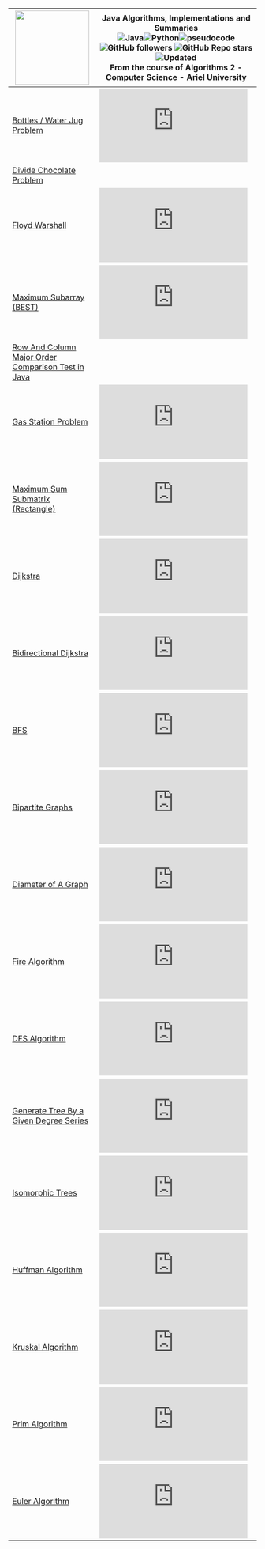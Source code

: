 
| <img width="150" height="150" src="https://cdn.iconscout.com/icon/free/png-256/algorithms-data-flow-chart-hierarchy-circle-analytics-2-5256.png">| Java Algorithms, Implementations and Summaries<br><img alt="Java" src="https://img.shields.io/badge/java-%23ED8B00.svg?&style=for-the-badge&logo=java&logoColor=white"/><img alt="Python" src="https://img.shields.io/badge/python%20-%2314354C.svg?&style=for-the-badge&logo=python&logoColor=white"/><img alt="pseudocode" src="https://img.shields.io/badge/pseudo%20code%20-green%23FF9A00.svg?&style=for-the-badge"/><br>![GitHub followers](https://img.shields.io/github/followers/DorAzaria?label=Follow&style=social) ![GitHub Repo stars](https://img.shields.io/github/stars/DorAzaria/Problems-on-Algorithms-2?style=social) ![Updated](https://img.shields.io/badge/Updated-2021-green) <br> From the course of Algorithms 2 - Computer Science - Ariel University<br> |
| --- | --- | 
| [Bottles / Water Jug Problem](https://github.com/DorAzaria/Problems-on-Algorithms-2/tree/main/BottleProblem) | ![](https://latex.codecogs.com/gif.latex?%5Cinline%20O%28%28b_1&plus;1%29%28b_2&plus;1%29%29)|
|[Divide Chocolate Problem](https://github.com/DorAzaria/Problems-on-Algorithms-2/blob/main/DivideChocolateProblem/DivideChocolateProblem.java) | |
|[Floyd Warshall](https://github.com/DorAzaria/Problems-on-Algorithms-2/tree/main/FloydWarshall) | ![](https://latex.codecogs.com/gif.latex?%5Cinline%20O%28%7CV%7C%5E3%29)|
|[Maximum Subarray (BEST)](https://github.com/DorAzaria/Problems-on-Algorithms-2/tree/main/MaximumSubarray) |![](https://latex.codecogs.com/gif.latex?%5Cinline%20O%28n%29)  |
|[Row And Column Major Order Comparison Test in Java](https://github.com/DorAzaria/Problems-on-Algorithms-2/blob/main/RowColMajorOrder/RowNColComparison.java) | |
|[Gas Station Problem](https://github.com/DorAzaria/Problems-on-Algorithms-2/tree/main/GasStationProblem) |![](https://latex.codecogs.com/gif.latex?%5Cinline%20O%28n%29)  |
|[Maximum Sum Submatrix (Rectangle)](https://github.com/DorAzaria/Problems-on-Algorithms-2/tree/main/MaximumSubmatrix) |![](https://latex.codecogs.com/gif.latex?%5Cinline%20O%28n%5E3%29) |
|[Dijkstra](https://github.com/DorAzaria/Problems-on-Algorithms-2/tree/main/Dijkstra) |![](https://latex.codecogs.com/gif.latex?%5Cinline%20O%28%7CE%7C%5Ccdot%20%5Clog%7CV%7C%29) |
|[Bidirectional Dijkstra](https://github.com/DorAzaria/Problems-on-Algorithms-2/tree/main/Dijkstra/BidirectionalDijkstra) |![](https://latex.codecogs.com/gif.latex?%5Cinline%20O%28%7CE%7C%5Ccdot%20%5Clog%7CV%7C%29) |
|[BFS](https://github.com/DorAzaria/Problems-on-Algorithms-2/tree/main/BFS) | ![](https://latex.codecogs.com/gif.latex?%5Cinline%20O%28%7CV%7C&plus;%7CE%7C%29) |
|[Bipartite Graphs](https://github.com/DorAzaria/Problems-on-Algorithms-2/blob/main/BFS/BipartiteGraph.java) |![](https://latex.codecogs.com/gif.latex?%5Cinline%20O%28%7CV%7C&plus;%7CE%7C%29) |
|[Diameter of A Graph](https://github.com/DorAzaria/Problems-on-Algorithms-2/tree/main/DiameterOfAGraph) |![](https://latex.codecogs.com/gif.latex?%5Cinline%20O%28%7CV%7C&plus;%7CE%7C%29) |
|[Fire Algorithm](https://github.com/DorAzaria/Problems-on-Algorithms-2/tree/main/Fire) |![](https://latex.codecogs.com/gif.latex?%5Cinline%20O%28n%29) |
|[DFS Algorithm](https://github.com/DorAzaria/Problems-on-Algorithms-2/tree/main/DFS) |![](https://latex.codecogs.com/gif.latex?%5Cinline%20O%28%7CV%7C&plus;%7CE%7C%29)  |
|[Generate Tree By a Given Degree Series](https://github.com/DorAzaria/Problems-on-Algorithms-2/tree/main/BuildTreeFromDegrees) |![](https://latex.codecogs.com/gif.latex?%5Cinline%20O%28N%5Ccdot%20%5Clog%28N%29%29) |
|[Isomorphic Trees](https://github.com/DorAzaria/Problems-on-Algorithms-2/tree/main/IsomorphicTrees) |![](https://latex.codecogs.com/gif.latex?%5Cinline%20O%28N%5Ccdot%20%5Clog%28N%29%29) |
|[Huffman Algorithm](https://github.com/DorAzaria/Problems-on-Algorithms-2/tree/main/HuffmanAlgorithm) |![](https://latex.codecogs.com/gif.latex?%5Cinline%20O%28n%29) |
|[Kruskal Algorithm](https://github.com/DorAzaria/Problems-on-Algorithms-2/tree/main/KruskalAlgorithm) |![](https://latex.codecogs.com/gif.latex?%5Cinline%20O%28%7CE%7C%5Ccdot%20%5Clog%7CV%7C%29) |
|[Prim Algorithm](https://github.com/DorAzaria/Problems-on-Algorithms-2/tree/main/PrimAlgorithm) |![](https://latex.codecogs.com/gif.latex?%5Cinline%20O%28%7CE%7C%5Ccdot%20%5Clog%7CV%7C%29) |
|[Euler Algorithm](https://github.com/DorAzaria/Problems-on-Algorithms-2/tree/main/Euler) |![](https://latex.codecogs.com/gif.latex?%5Cinline%20O%28%7CV%7C%5Ccdot%20%7CE%7C%29) |
